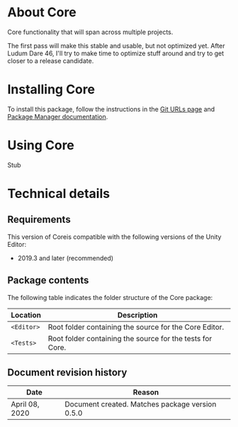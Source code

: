# About Core

Core functionality that will span across multiple projects.

The first pass will make this stable and usable, but not optimized yet. After Ludum Dare 46, I'll try to make time to optimize stuff around and try to get closer to a release candidate.

# Installing Core

To install this package, follow the instructions in the [Git URLs page](https://docs.unity3d.com/Manual/upm-git.html) and [Package Manager documentation](https://docs.unity3d.com/Packages/com.unity.package-manager-ui@latest/index.html).

# Using Core

Stub

# Technical details
## Requirements

This version of Coreis compatible with the following versions of the Unity Editor:

* 2019.3 and later (recommended)

## Package contents

The following table indicates the folder structure of the Core package:

|Location|Description|
|---|---|
|`<Editor>`|Root folder containing the source for the Core Editor.|
|`<Tests>`|Root folder containing the source for the tests for Core.|

## Document revision history

|Date|Reason|
|----|------|
|April 08, 2020|Document created. Matches package version 0.5.0|
